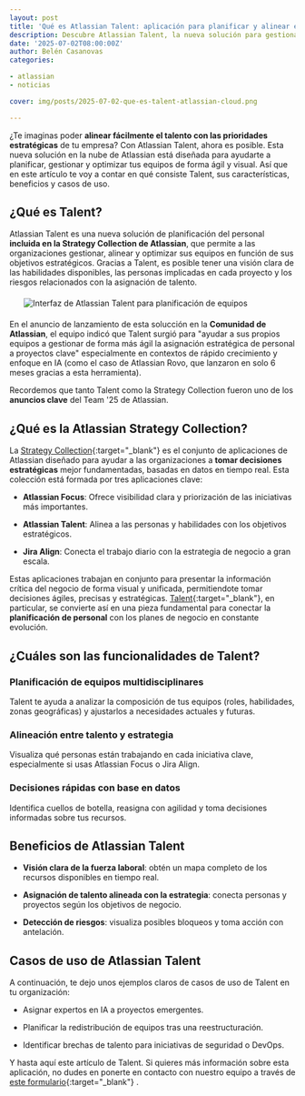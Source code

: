 ```yaml
---
layout: post
title: 'Qué es Atlassian Talent: aplicación para planificar y alinear equipos con la estrategia empresarial'
description: Descubre Atlassian Talent, la nueva solución para gestionar talento, potenciar equipos y alinear objetivos empresariales.
date: '2025-07-02T08:00:00Z'
author: Belén Casanovas
categories:

- atlassian
- noticias

cover: img/posts/2025-07-02-que-es-talent-atlassian-cloud.png

---
```


¿Te imaginas poder **alinear fácilmente el talento con las prioridades estratégicas** de tu empresa? Con Atlassian Talent, ahora es posible. Esta nueva solución en la nube de Atlassian está diseñada para ayudarte a planificar, gestionar y optimizar tus equipos de forma ágil y visual. Así que en este artículo te voy a contar en qué consiste Talent, sus características, beneficios y casos de uso. 

<h2>¿Qué es Talent?</h2>

Atlassian Talent es una nueva solución de planificación del personal **incluida en la Strategy Collection de Atlassian**, que permite a las organizaciones gestionar, alinear y optimizar sus equipos en función de sus objetivos estratégicos. Gracias a Talent, es posible tener una visión clara de las habilidades disponibles, las personas implicadas en cada proyecto y los riesgos relacionados con la asignación de talento.

<img src="/img/atlassian-products/dashboard-talent-atlassian.gif" alt="Interfaz de Atlassian Talent para planificación de equipos" style="margin: 20px auto; display: block; max-width: 90%;">

En el anuncio de lanzamiento de esta solucción en la **Comunidad de Atlassian**, el equipo indicó que Talent surgió para "ayudar a sus propios equipos a gestionar de forma más ágil la asignación estratégica de personal a proyectos clave" especialmente en contextos de rápido crecimiento y enfoque en IA (como el caso de Atlassian Rovo, que lanzaron en solo 6 meses gracias a esta herramienta).

Recordemos que tanto Talent como la Strategy Collection fueron uno de los **anuncios clave** del Team '25 de Atlassian. 

<h2>¿Qué es la Atlassian Strategy Collection?</h2>

La [Strategy Collection](/que-es-strategy-collection-atlassian){:target="_blank"} es el conjunto de aplicaciones de Atlassian diseñado para ayudar a las organizaciones a **tomar decisiones estratégicas** mejor fundamentadas, basadas en datos en tiempo real. Esta colección está formada por tres aplicaciones clave:

- **Atlassian Focus**: Ofrece visibilidad clara y priorización de las iniciativas más importantes. <br>

- **Atlassian Talent**: Alinea a las personas y habilidades con los objetivos estratégicos. <br>

- **Jira Align**: Conecta el trabajo diario con la estrategia de negocio a gran escala. <br>

Estas aplicaciones trabajan en conjunto para presentar la información crítica del negocio de forma visual y unificada, permitiendote tomar decisiones ágiles, precisas y estratégicas. [Talent](https://www.atlassian.com/software/talent){:target="_blank"}, en particular, se convierte así en una pieza fundamental para conectar la **planificación de personal** con los planes de negocio en constante evolución.

<h2>¿Cuáles son las funcionalidades de Talent?</h2>

<h3>Planificación de equipos multidisciplinares</h3>
Talent te ayuda a analizar la composición de tus equipos (roles, habilidades, zonas geográficas) y ajustarlos a necesidades actuales y futuras.

<h3>Alineación entre talento y estrategia</h3>
Visualiza qué personas están trabajando en cada iniciativa clave, especialmente si usas Atlassian Focus o Jira Align.

<h3>Decisiones rápidas con base en datos</h3>
Identifica cuellos de botella, reasigna con agilidad y toma decisiones informadas sobre tus recursos.


<h2>Beneficios de Atlassian Talent</h2>

- **Visión clara de la fuerza laboral**: obtén un mapa completo de los recursos disponibles en tiempo real. <br>

- **Asignación de talento alineada con la estrategia**: conecta personas y proyectos según los objetivos de negocio. <br>

- **Detección de riesgos**: visualiza posibles bloqueos y toma acción con antelación. <br>


<h2>Casos de uso de Atlassian Talent</h2>

A continuación, te dejo unos ejemplos claros de casos de uso de Talent en tu organización: 

- Asignar expertos en IA a proyectos emergentes. <br>

- Planificar la redistribución de equipos tras una reestructuración. <br>

- Identificar brechas de talento para iniciativas de seguridad o DevOps. <br>

Y hasta aquí este artículo de Talent. Si quieres más información sobre esta aplicación, no dudes en ponerte en contacto con nuestro equipo a través de [este formulario](/contacto){:target="_blank"} . 

